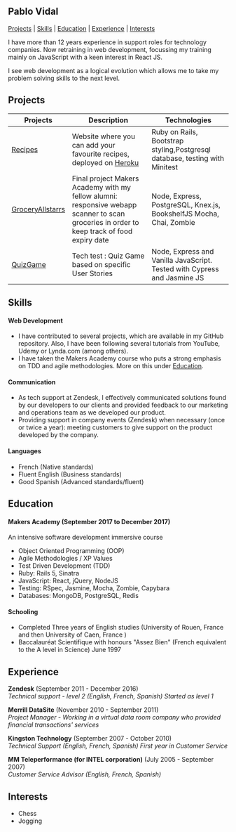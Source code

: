 ## Pablo Vidal

[Projects](https://github.com/Pablo123GitHub/CV#projects) | [Skills](https://github.com/Pablo123GitHub/CV#skills) | [Education](https://github.com/Pablo123GitHub/CV#education) | [Experience](https://github.com/Pablo123GitHub/CV#experience) | [Interests](https://github.com/Pablo123GitHub/CV#interests)

I have more than 12 years experience in support roles for technology companies. Now retraining in web development, focussing my training mainly on JavaScript with a keen interest in React JS.  

I see web development as a logical evolution which allows me to take my problem solving skills to the next level.

## Projects

Projects     | Description | Technologies
------------ | ------------- | -------------
[Recipes](hhttps://github.com/Pablo123GitHub/recipes)  | Website where you can add your favourite recipes, deployed on [Heroku](https://desolate-fjord-91325.herokuapp.com/)| Ruby on Rails, Bootstrap styling,Postgresql database, testing with Minitest
[GroceryAllstarrs](https://github.com/Pablo123GitHub/grocery_allstars)  | Final project Makers Academy with my fellow alumni: responsive webapp scanner to scan groceries in order to keep track of food expiry date | Node, Express, PostgreSQL, Knex.js, BookshelfJS Mocha, Chai, Zombie
[QuizGame](https://github.com/Pablo123GitHub/quizGame)  | Tech test : Quiz Game based on specific User Stories| Node, Express and Vanilla JavaScript. Tested with Cypress and Jasmine JS



## Skills

#### Web Development

- I have contributed to several projects, which are available in my GitHub repository. Also, I have been following several tutorials from YouTube, Udemy or Lynda.com (among others).
- I have taken the Makers Academy course who puts a strong emphasis on TDD and agile methodologies. More on this under  [Education](https://github.com/Pablo123GitHub/CV#education).


#### Communication

- As tech support at Zendesk, I effectively communicated solutions found by our developers to our clients and provided feedback to our marketing and operations team as we developed our product.
- Providing support in company events (Zendesk) when necessary (once or twice a year): meeting customers to give support on the product developed by the company.


#### Languages

- French (Native standards)
- Fluent English (Business standards)
- Good Spanish (Advanced standards/fluent)

## Education

#### Makers Academy (September 2017 to December 2017)

An intensive software development immersive course

- Object Oriented Programming (OOP)
- Agile Methodologies / XP Values
- Test Driven Development (TDD)
- Ruby: Rails 5, Sinatra
- JavaScript: React, jQuery, NodeJS
- Testing: RSpec, Jasmine, Mocha, Zombie, Capybara
- Databases: MongoDB, PostgreSQL, Redis


#### Schooling

- Completed Three years of English studies (University of Rouen, France and then University of Caen, France )
- Baccalauréat Scientifique with honours "Assez Bien" (French equivalent to the A level in Science) June 1997


## Experience

**Zendesk** (September 2011 - December 2016)    
*Technical support - level 2 (English, French, Spanish) Started as level 1*

**Merrill DataSite** (November 2010 - September 2011)   
*Project Manager - Working in a virtual data room company who provided financial transactions' services*  

**Kingston Technology** (September 2007 - October 2010)   
*Technical Support (English, French, Spanish) First year in Customer Service*  

**MM Teleperformance (for INTEL corporation)** (July 2005 - September 2007)   
*Customer Service Advisor (English, French, Spanish)*  

## Interests

- Chess
- Jogging
